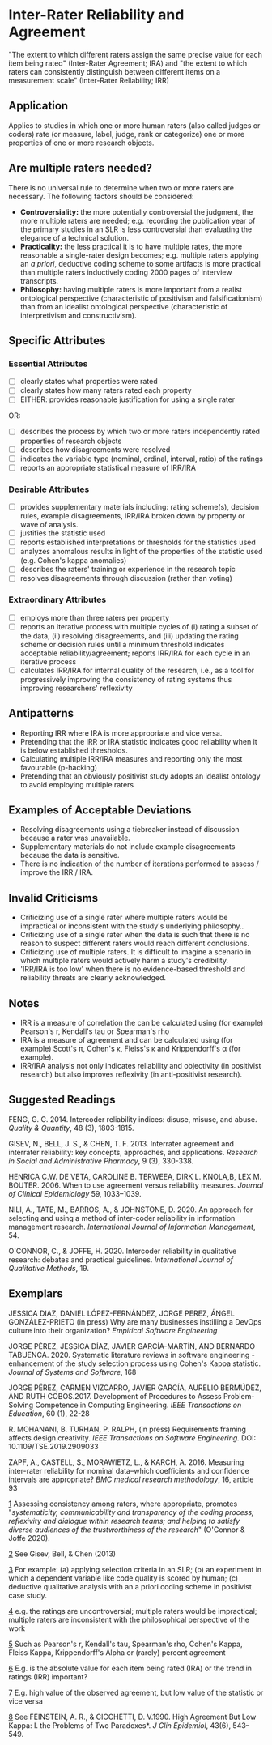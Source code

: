 # Inter-Rater Reliability and Agreement
&quot;The extent to which different raters assign the same precise value for each item being rated&quot; (Inter-Rater Agreement; IRA) and &quot;the extent to which raters can consistently distinguish between different items on a measurement scale&quot; (Inter-Rater Reliability; IRR)
## Application

Applies to studies in which one or more human raters (also called judges or coders) rate (or measure, label, judge, rank or categorize) one or more properties of one or more research objects.

## Are multiple raters needed?

There is no universal rule to determine when two or more raters are necessary. The following factors should be considered:

- **Controversiality:** the more potentially controversial the judgment, the more multiple raters are needed; e.g. recording the publication year of the primary studies in an SLR is less controversial than evaluating the elegance of a technical solution.
- **Practicality:**  the less practical it is to have multiple rates, the more reasonable a single-rater design becomes; e.g. multiple raters applying an _a priori_, deductive coding scheme to some artifacts is more practical than multiple raters inductively coding 2000 pages of interview transcripts.
- **Philosophy:** having multiple raters is more important from a realist ontological perspective (characteristic of positivism and falsificationism) than from an idealist ontological perspective (characteristic of interpretivism and constructivism).

## Specific Attributes

### Essential Attributes
- [ ] clearly states what properties were rated
- [ ] clearly states how many raters rated each property
- [ ] EITHER: provides reasonable justification for using a single rater

OR:
  - [ ] describes the process by which two or more raters independently rated properties of research objects
  - [ ] describes how disagreements were resolved
  - [ ] indicates the variable type (nominal, ordinal, interval, ratio) of the ratings
  - [ ] reports an appropriate statistical measure of IRR/IRA

### Desirable Attributes
- [ ] provides supplementary materials including: rating scheme(s), decision rules, example disagreements, IRR/IRA broken down by property or wave of analysis.
- [ ] justifies the statistic used
- [ ] reports established interpretations or thresholds for the statistics used
- [ ] analyzes anomalous results in light of the properties of the statistic used (e.g. Cohen&#39;s kappa anomalies)
- [ ] describes the raters&#39; training or experience in the research topic
- [ ] resolves disagreements through discussion (rather than voting)

### Extraordinary Attributes
- [ ] employs more than three raters per property
- [ ] reports an iterative process with multiple cycles of (i) rating a subset of the data, (ii) resolving disagreements, and (iii) updating the rating scheme or decision rules until a minimum threshold indicates acceptable reliability/agreement; reports IRR/IRA for each cycle in an iterative process
- [ ] calculates IRR/IRA for internal quality of the research, i.e., as a tool for progressively improving the consistency of rating systems thus improving researchers&#39; reflexivity

## Antipatterns

- Reporting IRR where IRA is more appropriate and vice versa.
- Pretending that the IRR or IRA statistic indicates good reliability when it is below established thresholds.
- Calculating multiple IRR/IRA measures and reporting only the most favourable (p-hacking)
- Pretending that an obviously positivist study adopts an idealist ontology to avoid employing multiple raters

## Examples of Acceptable Deviations

- Resolving disagreements using a tiebreaker instead of discussion because a rater was unavailable.
- Supplementary materials do not include example disagreements because the data is sensitive.
- There is no indication of the number of iterations performed to assess / improve the IRR / IRA.

## Invalid Criticisms

- Criticizing use of a single rater where multiple raters would be impractical or inconsistent with the study&#39;s underlying philosophy..
- Criticizing use of a single rater when the data is such that there is no reason to suspect different raters would reach different conclusions.
- Criticizing use of multiple raters. It is difficult to imagine a scenario in which multiple raters would actively harm a study&#39;s credibility.
- &#39;IRR/IRA is too low&#39; when there is no evidence-based threshold and reliability threats are clearly acknowledged.

## Notes

- IRR is a measure of correlation the can be calculated using (for example) Pearson&#39;s r, Kendall&#39;s tau or Spearman&#39;s rho
- IRA is a measure of agreement and can be calculated using (for example) Scott&#39;s π, Cohen&#39;s κ, Fleiss&#39;s κ and Krippendorff&#39;s α (for example).
- IRR/IRA analysis not only indicates reliability and objectivity (in positivist research) but also improves reflexivity (in anti-positivist research).

## Suggested Readings

FENG, G. C. 2014. Intercoder reliability indices: disuse, misuse, and abuse. _Quality &amp; Quantity_, 48 (3), 1803-1815.

GISEV, N., BELL, J. S., &amp; CHEN, T. F. 2013. Interrater agreement and interrater reliability: key concepts, approaches, and applications. _Research in Social and Administrative Pharmacy_, 9 (3), 330-338.

HENRICA C.W. DE VETA, CAROLINE B. TERWEEA, DIRK L. KNOLA,B, LEX M. BOUTER. 2006. When to use agreement versus reliability measures. _Journal of Clinical Epidemiology_ 59, 1033–1039.

NILI, A., TATE, M., BARROS, A., &amp; JOHNSTONE, D. 2020. An approach for selecting and using a method of inter-coder reliability in information management research. _International Journal of Information Management_, 54.

O&#39;CONNOR, C., &amp; JOFFE, H. 2020. Intercoder reliability in qualitative research: debates and practical guidelines. _International Journal of Qualitative Methods_, 19.

## Exemplars

JESSICA DIAZ, DANIEL LÓPEZ-FERNÁNDEZ, JORGE PEREZ, ÁNGEL GONZÁLEZ-PRIETO (in press) Why are many businesses instilling a DevOps culture into their organization? _Empirical Software Engineering_

JORGE PÉREZ, JESSICA DÍAZ, JAVIER GARCÍA-MARTÍN, AND BERNARDO TABUENCA. 2020. Systematic literature reviews in software engineering - enhancement of the study selection process using Cohen&#39;s Kappa statistic. _Journal of Systems and Software_, 168

JORGE PÉREZ, CARMEN VIZCARRO, JAVIER GARCÍA, AURELIO BERMÚDEZ, AND RUTH COBOS.2017. Development of Procedures to Assess Problem-Solving Competence in Computing Engineering. _IEEE Transactions on Education_, 60 (1), 22-28

R. MOHANANI, B. TURHAN, P. RALPH, (in press) Requirements framing affects design creativity. _IEEE Transactions on Software Engineering._ DOI: 10.1109/TSE.2019.2909033

ZAPF, A., CASTELL, S., MORAWIETZ, L., &amp; KARCH, A. 2016. Measuring inter-rater reliability for nominal data–which coefficients and confidence intervals are appropriate? _BMC medical research methodology_, 16, article 93

[1](#sdfootnote1anc) Assessing consistency among raters, where appropriate, promotes &quot;_systematicity, communicability and transparency of the coding process; reflexivity and dialogue within research teams; and helping to satisfy diverse audiences of the trustworthiness of the research_&quot; (O&#39;Connor &amp; Joffe 2020).

[2](#sdfootnote2anc) See Gisev, Bell, &amp; Chen (2013)

[3](#sdfootnote3anc) For example: (a) applying selection criteria in an SLR; (b) an experiment in which a dependent variable like code quality is scored by human; (c) deductive qualitative analysis with an a priori coding scheme in positivist case study.

[4](#sdfootnote4anc) e.g. the ratings are uncontroversial; multiple raters would be impractical; multiple raters are inconsistent with the philosophical perspective of the work

[5](#sdfootnote5anc) Such as Pearson&#39;s r, Kendall&#39;s tau, Spearman&#39;s rho, Cohen&#39;s Kappa, Fleiss Kappa, Krippendorff&#39;s Alpha or (rarely) percent agreement

[6](#sdfootnote6anc) E.g. is the absolute value for each item being rated (IRA) or the trend in ratings (IRR) important?

[7](#sdfootnote7anc) E.g. high value of the observed agreement, but low value of the statistic or vice versa

[8](#sdfootnote8anc) See FEINSTEIN, A. R., &amp; CICCHETTI, D. V.1990. High Agreement But Low Kappa: I. the Problems of Two Paradoxes\*. _J Clin Epidemiol_, 43(6), 543–549.